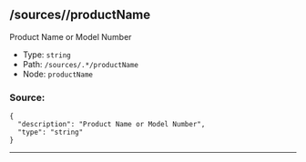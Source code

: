 ## /sources/<RegExp>/productName

Product Name or Model Number

* Type: `string`
* Path: `/sources/.*/productName`
* Node: `productName`

### Source:
```
{
  "description": "Product Name or Model Number",
  "type": "string"
}
```

---
